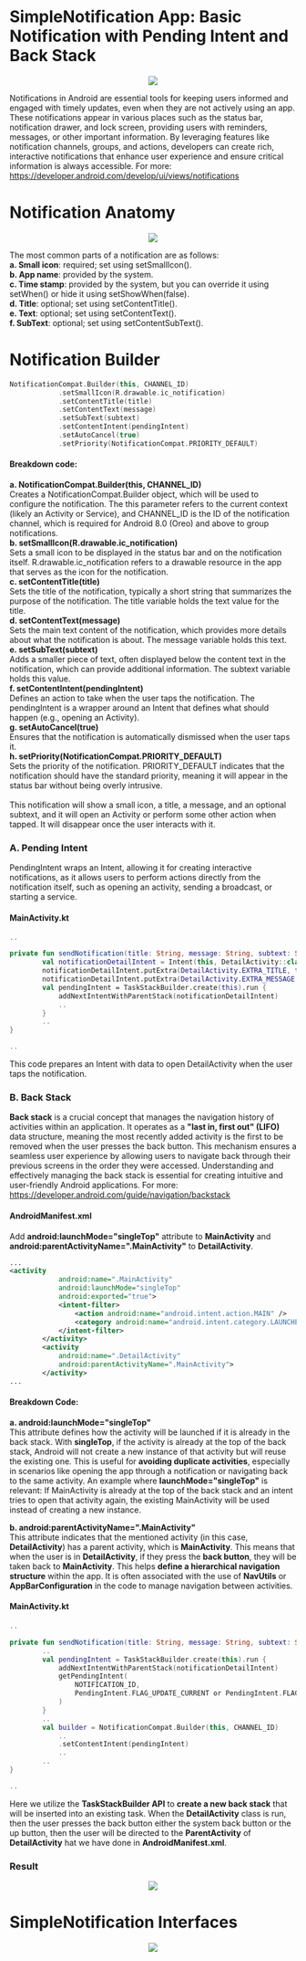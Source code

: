 ﻿# SimpleNotification App: Basic Notification with Pending Intent and Back Stack
<p align="center">
  <img src="https://github.com/user-attachments/assets/acab7ff4-397f-4e3c-ab16-90c6a45a5b48">
</p>

Notifications in Android are essential tools for keeping users informed and engaged with timely updates, even when they are not actively using an app. These notifications appear in various places such as the status bar, notification drawer, and lock screen, providing users with reminders, messages, or other important information. By leveraging features like notification channels, groups, and actions, developers can create rich, interactive notifications that enhance user experience and ensure critical information is always accessible. For more: https://developer.android.com/develop/ui/views/notifications

# Notification Anatomy
<p align="center">
  <img src="https://github.com/user-attachments/assets/689cf040-35f4-44a8-a161-da93f4017c61">
</p>

The most common parts of a notification are as follows: <br>
**a. Small icon**: required; set using setSmallIcon(). <br>
**b. App name**: provided by the system. <br>
**c. Time stamp**: provided by the system, but you can override it using setWhen() or hide it using setShowWhen(false). <br>
**d. Title**: optional; set using setContentTitle(). <br>
**e. Text**: optional; set using setContentText(). <br>
**f. SubText**: optional; set using setContentSubText(). <br>

# Notification Builder
```Kotlin
NotificationCompat.Builder(this, CHANNEL_ID)
            .setSmallIcon(R.drawable.ic_notification)
            .setContentTitle(title)
            .setContentText(message)
            .setSubText(subtext)
            .setContentIntent(pendingIntent)
            .setAutoCancel(true)
            .setPriority(NotificationCompat.PRIORITY_DEFAULT)
```
#### Breakdown code:
**a. NotificationCompat.Builder(this, CHANNEL_ID)** <br>
Creates a NotificationCompat.Builder object, which will be used to configure the notification. The this parameter refers to the current context (likely an Activity or Service), and CHANNEL_ID is the ID of the notification channel, which is required for Android 8.0 (Oreo) and above to group notifications. <br>
**b. setSmallIcon(R.drawable.ic_notification)** <br>
Sets a small icon to be displayed in the status bar and on the notification itself. R.drawable.ic_notification refers to a drawable resource in the app that serves as the icon for the notification. <br>
**c. setContentTitle(title)** <br>
Sets the title of the notification, typically a short string that summarizes the purpose of the notification. The title variable holds the text value for the title. <br>
**d. setContentText(message)** <br>
Sets the main text content of the notification, which provides more details about what the notification is about. The message variable holds this text. <br>
**e. setSubText(subtext)** <br>
Adds a smaller piece of text, often displayed below the content text in the notification, which can provide additional information. The subtext variable holds this value. <br>
**f. setContentIntent(pendingIntent)** <br>
Defines an action to take when the user taps the notification. The pendingIntent is a wrapper around an Intent that defines what should happen (e.g., opening an Activity). <br>
**g. setAutoCancel(true)** <br>
Ensures that the notification is automatically dismissed when the user taps it. <br>
**h. setPriority(NotificationCompat.PRIORITY_DEFAULT)** <br>
Sets the priority of the notification. PRIORITY_DEFAULT indicates that the notification should have the standard priority, meaning it will appear in the status bar without being overly intrusive. <br>
<br>
This notification will show a small icon, a title, a message, and an optional subtext, and it will open an Activity or perform some other action when tapped. It will disappear once the user interacts with it.

### A. Pending Intent
PendingIntent wraps an Intent, allowing it for creating interactive notifications, as it allows users to perform actions directly from the notification itself, such as opening an activity, sending a broadcast, or starting a service.
#### MainActivity.kt
```Kotlin
..

private fun sendNotification(title: String, message: String, subtext: String) {
        val notificationDetailIntent = Intent(this, DetailActivity::class.java)
        notificationDetailIntent.putExtra(DetailActivity.EXTRA_TITLE, title)
        notificationDetailIntent.putExtra(DetailActivity.EXTRA_MESSAGE, message)
        val pendingIntent = TaskStackBuilder.create(this).run {
            addNextIntentWithParentStack(notificationDetailIntent)
            ..
        }
        ..
}

..
```
This code prepares an Intent with data to open DetailActivity when the user taps the notification.

### B. Back Stack
**Back stack** is a crucial concept that manages the navigation history of activities within an application. It operates as a **"last in, first out" (LIFO)** data structure, meaning the most recently added activity is the first to be removed when the user presses the back button. This mechanism ensures a seamless user experience by allowing users to navigate back through their previous screens in the order they were accessed. Understanding and effectively managing the back stack is essential for creating intuitive and user-friendly Android applications. For more: https://developer.android.com/guide/navigation/backstack

#### AndroidManifest.xml
Add **android:launchMode="singleTop"** attribute to **MainActivity** and **android:parentActivityName=".MainActivity"** to **DetailActivity**.

```XML
...
<activity
            android:name=".MainActivity"
            android:launchMode="singleTop"
            android:exported="true">
            <intent-filter>
                <action android:name="android.intent.action.MAIN" />
                <category android:name="android.intent.category.LAUNCHER" />
            </intent-filter>
        </activity>
        <activity
            android:name=".DetailActivity"
            android:parentActivityName=".MainActivity">
        </activity>
...
```
#### Breakdown Code:
**a. android:launchMode="singleTop"** <br>
This attribute defines how the activity will be launched if it is already in the back stack. With **singleTop**, if the activity is already at the top of the back stack, Android will not create a new instance of that activity but will reuse the existing one. This is useful for **avoiding duplicate activities**, especially in scenarios like opening the app through a notification or navigating back to the same activity. An example where **launchMode="singleTop"** is relevant:
If MainActivity is already at the top of the back stack and an intent tries to open that activity again, the existing MainActivity will be used instead of creating a new instance.

**b. android:parentActivityName=".MainActivity"** <br>
This attribute indicates that the mentioned activity (in this case, **DetailActivity**) has a parent activity, which is **MainActivity**. This means that when the user is in **DetailActivity**, if they press the **back button**, they will be taken back to **MainActivity**. This helps **define a hierarchical navigation structure** within the app. It is often associated with the use of **NavUtils** or **AppBarConfiguration** in the code to manage navigation between activities.

#### MainActivity.kt
```Kotlin
..

private fun sendNotification(title: String, message: String, subtext: String) {
        ..
        val pendingIntent = TaskStackBuilder.create(this).run {
            addNextIntentWithParentStack(notificationDetailIntent)
            getPendingIntent(
                NOTIFICATION_ID,
                PendingIntent.FLAG_UPDATE_CURRENT or PendingIntent.FLAG_IMMUTABLE
            )
        }
        ..
        val builder = NotificationCompat.Builder(this, CHANNEL_ID)
            ..
            .setContentIntent(pendingIntent)
            ..
        ..
}

..

```
Here we utilize the **TaskStackBuilder API** to **create a new back stack** that will be inserted into an existing task. When the **DetailActivity** class is run, then the user presses the back button either the system back button or the up button, then the user will be directed to the **ParentActivity** of **DetailActivity** hat we have done in **AndroidManifest.xml**.

### Result
<p align="center">
  <img src="https://github.com/user-attachments/assets/e17f963f-3401-4c43-a412-04eefcad7784">
</p>

# SimpleNotification Interfaces
<p align="center">
  <img src="https://github.com/user-attachments/assets/4ec8d677-8833-4b4e-a21b-04e8c78ce998">
</p>
